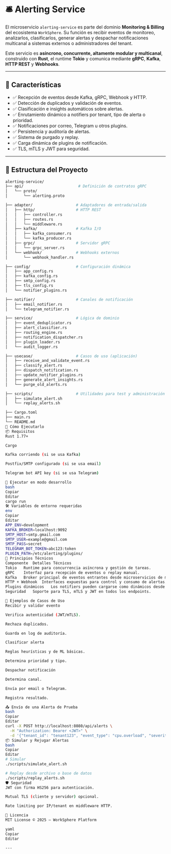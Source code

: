 # 🛎️ Alerting Service

El microservicio `alerting-service` es parte del dominio **Monitoring & Billing** del ecosistema `WorkSphere`. Su función es recibir eventos de monitoreo, analizarlos, clasificarlos, generar alertas y despachar notificaciones multicanal a sistemas externos o administradores del tenant.

Este servicio es **asíncrono, concurrente, altamente modular y multicanal**, construido con **Rust**, el runtime **Tokio** y comunica mediante **gRPC**, **Kafka**, **HTTP REST** y **Webhooks**.

---

## 📌 Características

- ✅ Recepción de eventos desde Kafka, gRPC, Webhook y HTTP.
- ✅ Detección de duplicados y validación de eventos.
- ✅ Clasificación e insights automáticos sobre alertas.
- ✅ Enrutamiento dinámico a notifiers por tenant, tipo de alerta o prioridad.
- ✅ Notificaciones por correo, Telegram u otros plugins.
- ✅ Persistencia y auditoría de alertas.
- ✅ Sistema de purgado y replay.
- ✅ Carga dinámica de plugins de notificación.
- ✅ TLS, mTLS y JWT para seguridad.

---

## 📂 Estructura del Proyecto

```bash
alerting-service/
├── api/                        # Definición de contratos gRPC
│   └── proto/
│       └── alerting.proto

├── adapter/                   # Adaptadores de entrada/salida
│   ├── http/                  # HTTP REST
│   │   ├── controller.rs
│   │   ├── routes.rs
│   │   └── middleware.rs
│   ├── kafka/                 # Kafka I/O
│   │   ├── kafka_consumer.rs
│   │   └── kafka_producer.rs
│   ├── grpc/                  # Servidor gRPC
│   │   └── grpc_server.rs
│   └── webhook/               # Webhooks externos
│       └── webhook_handler.rs

├── config/                    # Configuración dinámica
│   ├── app_config.rs
│   ├── kafka_config.rs
│   ├── smtp_config.rs
│   ├── tls_config.rs
│   └── notifier_plugins.rs

├── notifier/                  # Canales de notificación
│   ├── email_notifier.rs
│   └── telegram_notifier.rs

├── service/                   # Lógica de dominio
│   ├── event_deduplicator.rs
│   ├── alert_classifier.rs
│   ├── routing_engine.rs
│   ├── notification_dispatcher.rs
│   ├── plugin_loader.rs
│   └── audit_logger.rs

├── usecase/                   # Casos de uso (aplicación)
│   ├── receive_and_validate_event.rs
│   ├── classify_alert.rs
│   ├── dispatch_notification.rs
│   ├── update_notifier_plugins.rs
│   ├── generate_alert_insights.rs
│   └── purge_old_alerts.rs

├── scripts/                   # Utilidades para test y administración
│   ├── simulate_alert.sh
│   └── replay_alerts.sh

├── Cargo.toml
├── main.rs
└── README.md
🚀 Cómo Ejecutarlo
📦 Requisitos
Rust 1.77+

Cargo

Kafka corriendo (si se usa Kafka)

Postfix/SMTP configurado (si se usa email)

Telegram bot API key (si se usa Telegram)

🧪 Ejecutar en modo desarrollo
bash
Copiar
Editar
cargo run
🛠️ Variables de entorno requeridas
env
Copiar
Editar
APP_ENV=development
KAFKA_BROKER=localhost:9092
SMTP_HOST=smtp.gmail.com
SMTP_USER=example@gmail.com
SMTP_PASS=secret
TELEGRAM_BOT_TOKEN=abc123:token
PLUGIN_PATH=/etc/alerting/plugins/
🧠 Principios Técnicos
Componente	Detalles Técnicos
Tokio	Runtime para concurrencia asíncrona y gestión de tareas.
gRPC	Interfaz para recepción de eventos o replay manual.
Kafka	Broker principal de eventos entrantes desde microservicios de monitoreo.
HTTP + Webhook	Interfaces expuestas para control y consumo de alertas.
Plugins dinámicos	Los notifiers pueden cargarse como dinámicos desde notifier_plugins.rs.
Seguridad	Soporte para TLS, mTLS y JWT en todos los endpoints.

📘 Ejemplos de Casos de Uso
Recibir y validar evento

Verifica autenticidad (JWT/mTLS).

Rechaza duplicados.

Guarda en log de auditoría.

Clasificar alerta

Reglas heurísticas y de ML básicas.

Determina prioridad y tipo.

Despachar notificación

Determina canal.

Envía por email o Telegram.

Registra resultado.

📤 Envío de una Alerta de Prueba
bash
Copiar
Editar
curl -X POST http://localhost:8080/api/alerts \
  -H "Authorization: Bearer <JWT>" \
  -d '{"tenant_id": "tenant123", "event_type": "cpu.overload", "severity": "high"}'
📦 Simular y Rejugar Alertas
bash
Copiar
Editar
# Simular
./scripts/simulate_alert.sh

# Replay desde archivo o base de datos
./scripts/replay_alerts.sh
🛡️ Seguridad
JWT con firma HS256 para autenticación.

Mutual TLS (cliente y servidor) opcional.

Rate limiting por IP/tenant en middleware HTTP.

📄 Licencia
MIT License © 2025 — WorkSphere Platform

yaml
Copiar
Editar

---
